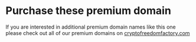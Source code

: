 # Purchase these premium domain
If you are interested in additional premium domain names like this one please check out all of our premium domains on <a href="http://cryptofreedomfactory.com" target="_blank">cryptofreedomfactory.com</a>
